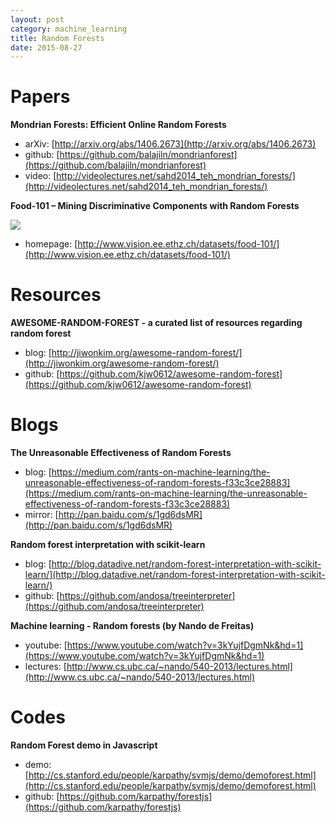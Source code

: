 ```yaml
---
layout: post
category: machine_learning
title: Random Forests
date: 2015-08-27
---
```


# Papers

**Mondrian Forests: Efficient Online Random Forests**

- arXiv: [http://arxiv.org/abs/1406.2673](http://arxiv.org/abs/1406.2673)
- github: [https://github.com/balajiln/mondrianforest](https://github.com/balajiln/mondrianforest)
- video: [http://videolectures.net/sahd2014_teh_mondrian_forests/](http://videolectures.net/sahd2014_teh_mondrian_forests/)

**Food-101 – Mining Discriminative Components with Random Forests**

![](http://www.vision.ee.ethz.ch/datasets/food-101/static/img/rf-comp-mining.png)

- homepage: [http://www.vision.ee.ethz.ch/datasets/food-101/](http://www.vision.ee.ethz.ch/datasets/food-101/)

# Resources

**AWESOME-RANDOM-FOREST - a curated list of resources regarding random forest**

- blog: [http://jiwonkim.org/awesome-random-forest/](http://jiwonkim.org/awesome-random-forest/)
- github: [https://github.com/kjw0612/awesome-random-forest](https://github.com/kjw0612/awesome-random-forest)

# Blogs

**The Unreasonable Effectiveness of Random Forests**

- blog: [https://medium.com/rants-on-machine-learning/the-unreasonable-effectiveness-of-random-forests-f33c3ce28883](https://medium.com/rants-on-machine-learning/the-unreasonable-effectiveness-of-random-forests-f33c3ce28883)
- mirror: [http://pan.baidu.com/s/1gd6dsMR](http://pan.baidu.com/s/1gd6dsMR)

**Random forest interpretation with scikit-learn**

- blog: [http://blog.datadive.net/random-forest-interpretation-with-scikit-learn/](http://blog.datadive.net/random-forest-interpretation-with-scikit-learn/)
- github: [https://github.com/andosa/treeinterpreter](https://github.com/andosa/treeinterpreter)

**Machine learning - Random forests (by Nando de Freitas)**

- youtube: [https://www.youtube.com/watch?v=3kYujfDgmNk&hd=1](https://www.youtube.com/watch?v=3kYujfDgmNk&hd=1)
- lectures: [http://www.cs.ubc.ca/~nando/540-2013/lectures.html](http://www.cs.ubc.ca/~nando/540-2013/lectures.html)

# Codes

**Random Forest demo in Javascript**

- demo: [http://cs.stanford.edu/people/karpathy/svmjs/demo/demoforest.html](http://cs.stanford.edu/people/karpathy/svmjs/demo/demoforest.html)
- github: [https://github.com/karpathy/forestjs](https://github.com/karpathy/forestjs)
